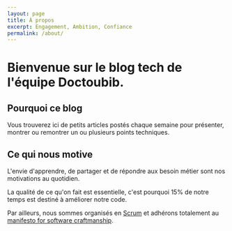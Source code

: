 ```yaml
---
layout: page
title: À propos
excerpt: Engagement, Ambition, Confiance
permalink: /about/
---
```


# Bienvenue sur le blog tech de l'équipe Doctoubib.

## Pourquoi ce blog

Vous trouverez ici de petits articles postés chaque semaine pour présenter, montrer ou remontrer un ou plusieurs points techniques.

## Ce qui nous motive

L'envie d'apprendre, de partager et de répondre aux besoin métier sont nos motivations au quotidien.

La qualité de ce qu'on fait est essentielle, c'est pourquoi 15% de notre temps est destiné à améliorer notre code.

Par ailleurs, nous sommes organisés en [Scrum](https://www.scrum.org/) et adhérons totalement au [manifesto for software craftmanship](http://manifesto.softwarecraftsmanship.org/).

<!--
This is the base Jekyll theme. You can find out more info about customizing your Jekyll theme, as well as basic Jekyll usage documentation at [jekyllrb.com](http://jekyllrb.com/)

You can find the source code for the Jekyll new theme at:
{% include icon-github.html username="jglovier" %} /
[jekyll-new](https://github.com/jglovier/jekyll-new)

You can find the source code for Jekyll at
{% include icon-github.html username="jekyll" %} /
[jekyll](https://github.com/jekyll/jekyll)
-->
